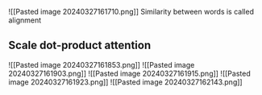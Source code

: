 ![[Pasted image 20240327161710.png]]
Similarity between words is called alignment

## Scale dot-product attention
![[Pasted image 20240327161853.png]]
![[Pasted image 20240327161903.png]]
![[Pasted image 20240327161915.png]]
![[Pasted image 20240327161923.png]]
![[Pasted image 20240327162143.png]]